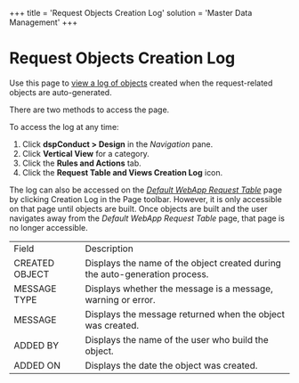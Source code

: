 +++
title = 'Request Objects Creation Log'
solution = 'Master Data Management'
+++

# Request Objects Creation Log

<div class="use">

Use this page to [view a log of
objects](../Use_Cases/Auto_Generate_Request_related_Objects.htm#View_the_Request_Objects_Creation_Log)
created when the request-related objects are auto-generated.

</div>

There are two methods to access the page.

To access the log at any time:

1.  Click **dspConduct \> Design** in the *Navigation* pane.
2.  Click **Vertical View** for a category.
3.  Click the **Rules and Actions** tab.
4.  Click the **Request Table and Views Creation Log** icon.

The log can also be accessed on the *[Default WebApp Request
Table](Default%20WebApp%20Request%20Table.htm)* page by clicking
Creation Log in the Page toolbar. However, it is only accessible on that
page until objects are built. Once objects are built and the user
navigates away from the *Default WebApp Request Table* page, that page
is no longer
accessible.

|                |                                                                             |
| -------------- | --------------------------------------------------------------------------- |
| Field          | Description                                                                 |
| CREATED OBJECT | Displays the name of the object created during the auto-generation process. |
| MESSAGE TYPE   | Displays whether the message is a message, warning or error.                |
| MESSAGE        | Displays the message returned when the object was created.                  |
| ADDED BY       | Displays the name of the user who build the object.                         |
| ADDED ON       | Displays the date the object was created.                                   |
